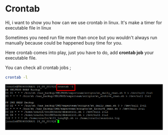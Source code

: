 # Crontab

Hi, i want to show you how can we use crontab in linux. It's make a timer for executable file in linux

Sometimes you need run file more than once but you wouldn't always run manually because could be happened busy time for you. 

Here crontab comes into play, just you have to do, add **crontab job** your executable file.

You can check all crontab jobs ;

```sh
crontab -l 
```

![alt text](https://github.com/denizparlak07/Documentation/blob/master/images/Screenshot_2.png)

